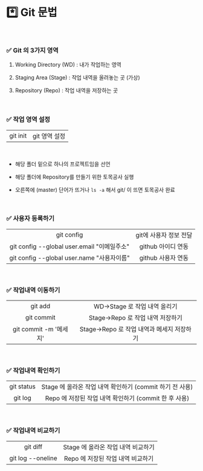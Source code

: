 # *️⃣ Git 문법

<br>

### ✅ Git 의 3가지 영역

1. Working Directory (WD) : 내가 작업하는 영역

2. Staging Area (Stage) : 작업 내역을 올려놓는 곳 (가상)

3. Repository (Repo) : 작업 내역을 저장하는 곳

<br>

### ✅ 작업 영역 설정

| | |
|:---:|:---:|
|git init|git 영역 설정|

<br>

* 해당 폴더 밑으로 하나의 프로젝트임을 선언

* 해당 폴더에 Repository를 만들기 위한 토목공사 실행

* 오른쪽에 (master) 단어가 뜨거나 `ls -a` 해서 git/ 이 뜨면 토목공사 완료

<br>

### ✅ 사용자 등록하기

| | |
|:---:|:---:|
|git config|git에 사용자 정보 전달|
|git config --global user.email "이메일주소"|github 아이디 연동|
|git config --global user.name "사용자이름"|github 사용자 연동|

<br>

### ✅ 작업내역 이동하기

| | |
|:---:|:---:|
|git add|WD→Stage 로 작업 내역 올리기|
|git commit|Stage→Repo 로 작업 내역 저장하기|
|git commit -m '메세지'|Stage→Repo 로 작업 내역과 메세지 저장하기|

<br>

### ✅ 작업내역 확인하기

| | |
|:---:|:---:|
|git status|Stage 에 올라온  작업 내역 확인하기  (commit 하기 전 사용)|
|git log|Repo 에 저장된 작업 내역 확인하기 (commit 한 후 사용)|

<br>

### ✅ 작업내역 비교하기

| | |
|:---:|:---:|
|git diff|Stage 에 올라온 작업 내역 비교하기|
|git log --oneline|Repo 에 저장된 작업 내역 비교하기|

<br>
<br>
<br>